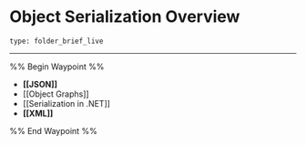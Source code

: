 # Object Serialization Overview
 
```ccard
type: folder_brief_live
```
 
---

%% Begin Waypoint %%
- **[[JSON]]**
- [[Object Graphs]]
- [[Serialization in .NET]]
- **[[XML]]**

%% End Waypoint %%